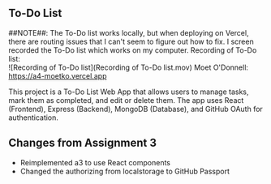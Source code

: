 ## To-Do List ##
##NOTE##: The To-Do list works locally, but when deploying on Vercel, there are routing issues that I can't seem to figure out how to fix. I screen recorded the To-Do list which works on my computer.
Recording of To-Do list:  
![Recording of To-Do list](Recording of To-Do list.mov)
Moet O'Donnell: https://a4-moetko.vercel.app  


This project is a To-Do List Web App that allows users to manage tasks, mark them as completed, and edit or delete them. The app uses React (Frontend), Express (Backend), MongoDB (Database), and GitHub OAuth for authentication.

## Changes from Assignment 3 ##
- Reimplemented a3 to use React components
- Changed the authorizing from localstorage to GitHub Passport
